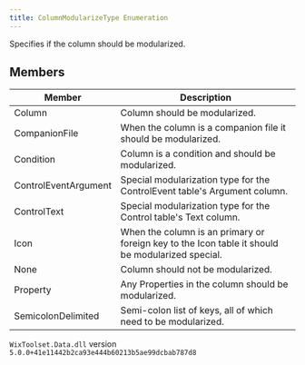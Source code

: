 ```yaml
---
title: ColumnModularizeType Enumeration
---
```

Specifies if the column should be modularized.
## Members
| Member | Description |
| ------ | ----------- |
| Column | Column should be modularized. |
| CompanionFile | When the column is a companion file it should be modularized. |
| Condition | Column is a condition and should be modularized. |
| ControlEventArgument | Special modularization type for the ControlEvent table's Argument column. |
| ControlText | Special modularization type for the Control table's Text column. |
| Icon | When the column is an primary or foreign key to the Icon table it should be modularized special. |
| None | Column should not be modularized. |
| Property | Any Properties in the column should be modularized. |
| SemicolonDelimited | Semi-colon list of keys, all of which need to be modularized. |
`WixToolset.Data.dll` version `5.0.0+41e11442b2ca93e444b60213b5ae99dcbab787d8`
